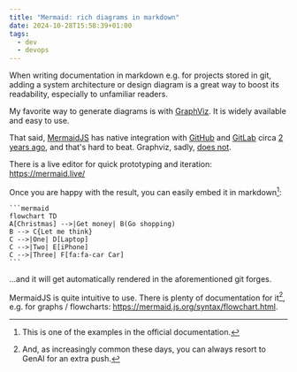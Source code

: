 ```yaml
---
title: "Mermaid: rich diagrams in markdown"
date: 2024-10-28T15:58:39+01:00
tags:
  - dev
  - devops
---
```


When writing documentation in markdown e.g. for projects stored in git, adding
a system architecture or design diagram is a great way to boost its readability,
especially to unfamiliar readers.

My favorite way to generate diagrams is with [GraphViz](https://graphviz.org/).
It is widely available and easy to use.

That said, [MermaidJS](https://mermaid.js.org/) has native integration with
[GitHub](https://github.blog/developer-skills/github/include-diagrams-markdown-files-mermaid/)
and [GitLab](https://docs.gitlab.com/ee/user/markdown.html#mermaid) circa [2
years ago](https://github.com/github/roadmap/issues/372), and that's hard to
beat. Graphviz, sadly, [does
not](https://forum.graphviz.org/t/github-adding-support-for-mermaid-diagrams/998).

<!--more-->

There is a live editor for quick prototyping and iteration: https://mermaid.live/

Once you are happy with the result, you can easily embed it in markdown[^1]:

    ```mermaid
    flowchart TD
    A[Christmas] -->|Get money| B(Go shopping)
    B --> C{Let me think}
    C -->|One| D[Laptop]
    C -->|Two| E[iPhone]
    C -->|Three| F[fa:fa-car Car]
    ```

...and it will get automatically rendered in the aforementioned git forges.

MermaidJS is quite intuitive to use. There is plenty of documentation for it[^2],
e.g. for graphs / flowcharts: https://mermaid.js.org/syntax/flowchart.html.


[^1]: This is one of the examples in the official documentation.

[^2]: And, as increasingly common these days, you can always resort to GenAI for
    an extra push.
